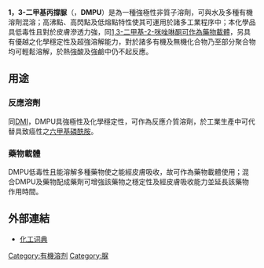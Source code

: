 **1，3-二甲基丙撐脲**（，**DMPU**）是為一種強極性非質子溶劑，可與水及多種有機溶劑混溶；高沸點、高閃點及低熔點特性使其可運用於諸多工業程序中；本化學品具低毒性且對於皮膚滲透力強，同[1,3-二甲基-2-咪唑啉酮可作為藥物載體](../Page/1,3-二甲基-2-咪唑啉酮.md "wikilink")，另具有優越之化學穩定性及超強溶解能力，對於諸多有機及無機化合物乃至部分聚合物均可輕鬆溶解，於熱強酸及強鹼中仍不起反應。

## 用途

### 反應溶劑

同[DMI](../Page/1,3-二甲基-2-咪唑啉酮.md "wikilink")，DMPU具強極性及化學穩定性，可作為反應介質溶劑，於工業生產中可代替具致癌性之[六甲基磷酰胺](../Page/六甲基磷酰胺.md "wikilink")。

### 藥物載體

DMPU低毒性且能溶解多種藥物使之能經皮膚吸收，故可作為藥物載體使用；混合DMPU及藥物配成藥劑可增強該藥物之穩定性及經皮膚吸收能力並延長該藥物作用時間。

## 外部連結

  - [化工词典](http://www.chemyq.com/xz/xz9/87081txynm.htm)

[Category:有機溶剂](https://zh.wikipedia.org/wiki/Category:有機溶剂 "wikilink")
[Category:脲](https://zh.wikipedia.org/wiki/Category:脲 "wikilink")